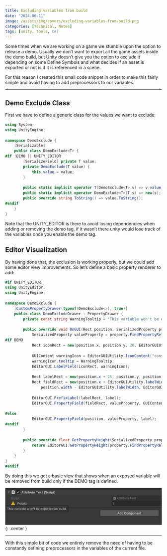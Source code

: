 ```yaml
---
title: Excluding variables from build
date: "2024-06-11"
image: /assets/img/covers/excluding-variables-from-build.png
categories: [Technical, Notes]
tags: [unity, tools, C#]
---
```


Some times when we are working on a game we stumble upon the option to release a demo. Usually we don’t want to export all the game assets inside the demo build, but Unity doesn’t give you the option to exclude it depending on some Define Symbols and what decides if an asset is exported or not is if it is referenced in a scene.

For this reason I created this small code snippet in order to make this fairly simple and avoid having to add preprocessors to our variables.

---

## Demo Exclude Class

First we have to define a generic class for the values we want to exclude:

```csharp
using System;
using UnityEngine;

namespace DemoExclude {
	[Serializable]
	public class DemoExclude<T> {
#if !DEMO || UNITY_EDITOR
		[SerializeField] private T value;
		private DemoExclude(T value) {
			this.value = value;
		}

		public static implicit operator T(DemoExclude<T> v) => v.value;
		public static implicit operator DemoExclude<T>(T s) => new(s);
		public override string ToString() => value.ToString();
#endif
	}
}
```

Note that the UNITY_EDITOR is there to avoid losing dependencies when adding or removing the demo tag, if it wasn’t there unity would lose track of the variables once you enable the demo tag.

## Editor Visualization

By having done that, the exclusion is working properly, but we could add some editor view improvements. So let’s define a basic property renderer to add:

```csharp
#if UNITY_EDITOR
using UnityEditor;
using UnityEngine;

namespace DemoExclude {
	[CustomPropertyDrawer(typeof(DemoExclude<>), true)]
	public class DemoExcludeDrawer : PropertyDrawer {
		private const string WarningTooltip = "This variable won't be exported on build.";

		public override void OnGUI(Rect position, SerializedProperty property, GUIContent label) {
			SerializedProperty valueProperty = property.FindPropertyRelative("value");
#if DEMO
			Rect iconRect = new(position.x, position.y, 20, EditorGUIUtility.singleLineHeight);

			GUIContent warningIcon = EditorGUIUtility.IconContent("console.warnicon");
			warningIcon.tooltip = WarningTooltip;
			EditorGUI.LabelField(iconRect, warningIcon);

			Rect labelRect = new(position.x + 25, position.y, position.width - 25, EditorGUIUtility.singleLineHeight);
			Rect fieldRect = new(position.x + EditorGUIUtility.labelWidth, position.y,
				position.width - EditorGUIUtility.labelWidth, EditorGUIUtility.singleLineHeight);

			EditorGUI.PrefixLabel(labelRect, label);
			EditorGUI.PropertyField(fieldRect, valueProperty, GUIContent.none);

#else
			EditorGUI.PropertyField(position, valueProperty, label);
#endif
		}

		public override float GetPropertyHeight(SerializedProperty property, GUIContent label) {
			return EditorGUI.GetPropertyHeight(property.FindPropertyRelative("value"), label);
		}
	}
}
#endif
```

By doing this we get a basic view that shows when an exposed variable will be removed from build only if the DEMO tag is defined.

![Attribute Test](/assets/img/tech-notes/excluding-variables-from-build/Untitled.png){: .center }

---

With this simple bit of code we entirely remove the need of having to be constantly defining preprocessors in the variables of the current file.
